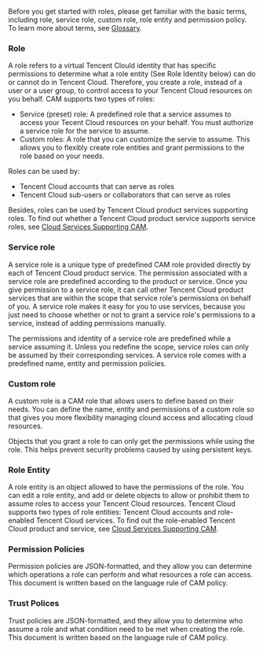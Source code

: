 Before you get started with roles, please get familiar with the basic terms, including role, service role, custom role, role entity and permission policy. To learn more about terms, see [Glossary](https://cloud.tencent.com/document/product/598/18564).

### Role
A role refers to a virtual Tencent Clould identity that has specific permissions to determine what a role entity (See Role Identity below) can do or cannot do in Tencent Cloud. Therefore, you create a role, instead of a user or a user group, to control access to your Tencent Cloud resources on you behalf.
CAM supports two types of roles:
- Service (preset) role: A predefined role that a service assumes to access your Tecent Cloud resources on your behalf. You must authorize a service role for the service to assume. 
- Custom roles: A role that you can customize the servie to assume. This allows you to flexibly create role entities and grant permissions to the role based on your needs.

Roles can be used by:

 * Tencent Cloud accounts that can serve as roles
 * Tencent Cloud sub-users or collaborators that can serve as roles

Besides, roles can be used by Tencent Cloud product services supporting roles. To find out whether a Tencent Cloud product service supports service roles, see [Cloud Services Supporting CAM](https://cloud.tencent.com/document/product/598/10588).

### Service role
A service role is a unique type of predefined CAM role provided directly by each of Tencent Cloud product service. The permission associated with a service role are predefined according to the product or service. Once you give permission to a service role, it can call other Tencent Cloud product services that are within the scope that service role's permissions on behalf of you. A service role makes it easy for you to use services, because you just need to choose whether or not to grant a service role's permissions to a service, instead of adding permissions manually.

The permissions and identity of a service role are predefined while a service assuming it. Unless you redefine the scope, service roles can only be assumed by their corresponding services. A service role comes with a predefined name, entity and permission policies.

### Custom role
A custom role is a CAM role that allows users to define based on their needs. You can define the name, entity and permissions of a custom role so that gives you more flexibility managing clound access and allocating cloud resources.

Objects that you grant a role to can only get the permissions while using the role. This helps prevent security problems caused by using persistent keys.
### Role Entity
A role entity is an object allowed to have the permissions of the role. You can edit a role entity, and add or delete objects to allow or prohibit them to assume roles to access your Tencent Cloud resources. Tencent Cloud supports two types of role entities: Tencent Cloud accounts and role-enabled Tencent Cloud services. To find out the role-enabled Tencent Cloud product and service, see [Cloud Services Supporting CAM](https://cloud.tencent.com/document/product/598/10588).

### Permission Policies
Permission policies are JSON-formatted, and they allow you can determine which operations a role can perform and what resources a role can  access. This document is written based on the language rule of CAM policy.

### Trust Polices
Trust policies are JSON-formatted, and they allow you to determine who assume a role and what condition need to be met when creating the role. This document is written based on the language rule of CAM policy.

